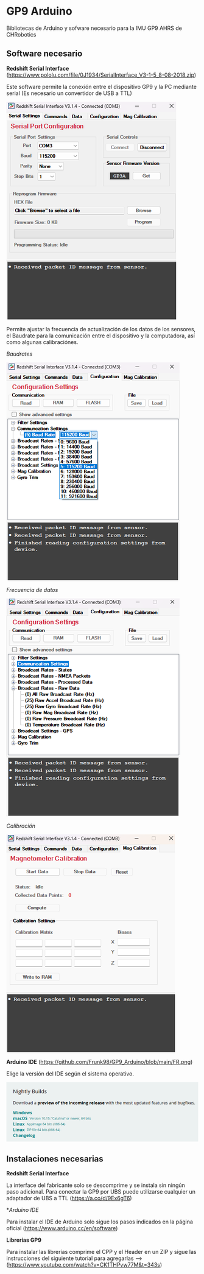 # GP9 Arduino
Bibliotecas de Arduino y sofware necesario para la IMU GP9 AHRS de CHRobotics
## Software necesario 
**Redshift Serial Interface** (https://www.pololu.com/file/0J1934/SerialInterface_V3-1-5_8-08-2018.zip)

Este software permite la conexión entre el dispositivo GP9 y la PC mediante serial (Es necesario un convertidor de USB a TTL) 

![Interfaz gráfica](https://github.com/Frunk98/GP9_Arduino/blob/main/Imagenes/RS.png)

Permite ajustar la frecuencia de actualización de los datos de los sensores, el Baudrate para la comunicación entre el dispositivo y la computadora, así como algunas calibraciónes. 

*Baudrates*

![Baudrates](https://github.com/Frunk98/GP9_Arduino/blob/main/Imagenes/rs2.png)

*Frecuencia de datos*

![Frecuencias](https://github.com/Frunk98/GP9_Arduino/blob/main/Imagenes/FR.png)

*Calibración*

![Calibración](https://github.com/Frunk98/GP9_Arduino/blob/main/Imagenes/cal.png)

**Arduino IDE** (https://github.com/Frunk98/GP9_Arduino/blob/main/FR.png)

Elige la versión del IDE según el sistema operativo.

![SO](https://github.com/Frunk98/GP9_Arduino/blob/main/Imagenes/ard.png)

## Instalaciones necesarias 

**Redshift Serial Interface**

La interface del fabricante solo se descomprime y se instala sin ningún paso adicional. Para conectar la GP9 por UBS puede utilizarse cualquier un adaptador de UBS a TTL (https://a.co/d/9Ex6gT6)

**Arduino IDE*

Para instalar el IDE de Arduino solo sigue los pasos indicados en la página oficial (https://www.arduino.cc/en/software)

**Librerías GP9**

Para instalar las librerías comprime el CPP y el Header en un ZIP y sigue las instrucciones del siguiente tutorial para agregarlas --> (https://www.youtube.com/watch?v=CK1THPvw77M&t=343s) 

